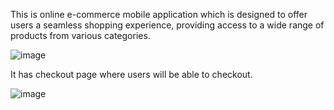 This is online e-commerce mobile application which is designed to offer users a seamless shopping experience,
providing access to a wide range of products from various categories. 



![image](https://github.com/etsuamb/E-commerce-app/assets/150803173/4e7e4e44-b562-4cc8-83f8-c9593be389d4)


It has checkout page where users will be able to checkout.


![image](https://github.com/etsuamb/E-commerce-app/assets/150803173/503fbafb-1961-44b2-8140-c9b2db14e304)

